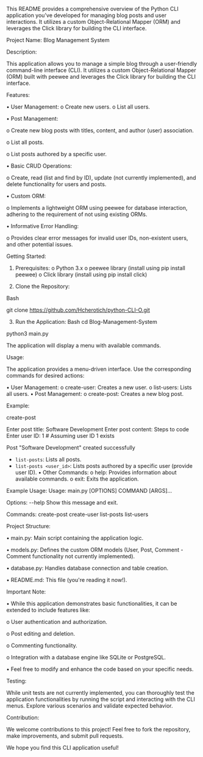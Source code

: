 This README provides a comprehensive overview of the Python CLI application you've developed for managing blog posts and user interactions. 
It utilizes a custom Object-Relational Mapper (ORM) and leverages the Click library for building the CLI interface.


Project Name: Blog Management System

Description:

This application allows you to manage a simple blog through a user-friendly command-line interface (CLI). 
It utilizes a custom Object-Relational Mapper (ORM) built with peewee and leverages the Click library for building the CLI interface.

Features:

•	User Management: 
o	Create new users.
o	List all users.

•	Post Management: 

o	Create new blog posts with titles, content, and author (user) association.

o	List all posts.

o	List posts authored by a specific user.

•	Basic CRUD Operations: 

o	Create, read (list and find by ID), update (not currently implemented), and delete functionality for users and posts.

•	Custom ORM: 

o	Implements a lightweight ORM using peewee for database interaction, adhering to the requirement of not using existing ORMs.

•	Informative Error Handling: 

o	Provides clear error messages for invalid user IDs, non-existent users, and other potential issues.

Getting Started:

1.	Prerequisites:
o	Python 3.x
o	peewee library (install using pip install peewee)
o	Click library (install using pip install click)

2.	Clone the Repository:

Bash

git clone https://github.com/Hcherotich/python-CLI-O.git

3.	Run the Application:
	Bash
cd Blog-Management-System

python3 main.py

The application will display a menu with available commands.

Usage:

The application provides a menu-driven interface. Use the corresponding commands for desired actions:

•	User Management: 
o	create-user: Creates a new user.
o	list-users: Lists all users.
•	Post Management: 
o	create-post: Creates a new blog post. 

Example:

create-post

Enter post title: Software Development
Enter post content: Steps to code
Enter user ID: 1  # Assuming user ID 1 exists

Post "Software Development" created successfully
* `list-posts`: Lists all posts.
* `list-posts <user_id>`: Lists posts authored by a specific user (provide user ID).
•	Other Commands: 
o	help: Provides information about available commands.
o	exit: Exits the application.

Example Usage:
Usage: main.py [OPTIONS] COMMAND [ARGS]...

Options:
  --help  Show this message and exit.

Commands:
  create-post
  create-user
  list-posts
  list-users

Project Structure:

•	main.py: Main script containing the application logic.

•	models.py: Defines the custom ORM models (User, Post, Comment - Comment functionality not currently implemented).

•	database.py: Handles database connection and table creation.

•	README.md: This file (you're reading it now!).

Important Note:

•	While this application demonstrates basic functionalities, it can be extended to include features like: 

o	User authentication and authorization.

o	Post editing and deletion.

o	Commenting functionality.

o	Integration with a database engine like SQLite or PostgreSQL.

•	Feel free to modify and enhance the code based on your specific needs.

Testing:

While unit tests are not currently implemented, you can thoroughly test the application functionalities by running the script and interacting with the CLI menus. Explore various scenarios and validate expected behavior.

Contribution:

We welcome contributions to this project! Feel free to fork the repository, make improvements, and submit pull requests.


We hope you find this CLI application useful!

